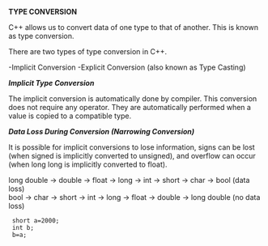 **TYPE CONVERSION**

C++ allows us to convert data of one type to that of another. This is known as type conversion.

There are two types of type conversion in C++.

-Implicit Conversion
-Explicit Conversion (also known as Type Casting)

***Implicit Type Conversion***

The implicit conversion is automatically done by compiler. This conversion does not require any operator. 
They are automatically performed when a value is copied to a compatible type.

***Data Loss During Conversion (Narrowing Conversion)***

It is possible for implicit conversions to lose information, signs can be lost (when signed is implicitly converted to unsigned), and overflow can occur (when long long is implicitly converted to float).

long double -> double -> float -> long -> int -> short -> char -> bool (data loss) <br/>
bool -> char -> short -> int -> long -> float -> double -> long double (no data loss)

```
 short a=2000;
 int b;
 b=a;

```
